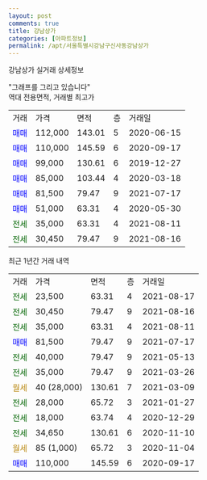```yaml
---
layout: post
comments: true
title: 강남상가
categories: [아파트정보]
permalink: /apt/서울특별시강남구신사동강남상가
---
```


강남상가 실거래 상세정보

<script type="text/javascript">
  google.charts.load('current', {'packages':['line', 'corechart']});
  google.charts.setOnLoadCallback(drawChart);

  function drawChart() {
    var data = new google.visualization.DataTable();
    data.addColumn('date', '거래일');
    data.addColumn('number', "매매");
    data.addColumn('number', "전세");
    data.addColumn('number', "전매");

    data.addRows([[new Date(Date.parse("2021-08-17")), null, 23500, null], [new Date(Date.parse("2021-08-16")), null, 30450, null], [new Date(Date.parse("2021-08-11")), null, 35000, null], [new Date(Date.parse("2021-07-17")), 81500, null, null], [new Date(Date.parse("2021-05-13")), null, 40000, null], [new Date(Date.parse("2021-03-26")), null, 35000, null], [new Date(Date.parse("2021-03-09")), null, null, null], [new Date(Date.parse("2021-01-27")), null, 28000, null], [new Date(Date.parse("2020-12-29")), null, 18000, null], [new Date(Date.parse("2020-11-10")), null, 34650, null], [new Date(Date.parse("2020-11-04")), null, null, null], [new Date(Date.parse("2020-09-17")), 110000, null, null]]);

    var options = {
      hAxis: {
        format: 'yyyy/MM/dd'
      },    
      lineWidth: 0,
      pointsVisible: true,    
      title: '최근 1년간 유형별 실거래가 분포',
      legend: { position: 'bottom' }
    };

    var formatter = new google.visualization.NumberFormat({pattern:'###,###'} );
    formatter.format(data, 1);
    formatter.format(data, 2);
    
    setTimeout(function() {
        var chart = new google.visualization.LineChart(document.getElementById('columnchart_material'));
        chart.draw(data, (options));
        document.getElementById('loading').style.display = 'none';
    }, 1000);
  }
</script>


<div id="loading" style="z-index:20; display: block; margin-left: 0px">"그래프를 그리고 있습니다"</div>
<div id="columnchart_material" style="width: 95%; margin-left: 0px; display: block"></div>
<!-- contents start -->
역대 전용면적, 거래별 최고가
<table class="sortable">
    <tr>
      <td>거래</td>
      <td>가격</td>
      <td>면적</td>
      <td>층</td>
      <td>거래일</td>
    </tr>
        <tr>
          <td><a style="color: blue">매매</a></td>
          <td>112,000</td>
          <td>143.01</td>
          <td>5</td>
          <td>2020-06-15</td>
        </tr>            <tr>
          <td><a style="color: blue">매매</a></td>
          <td>110,000</td>
          <td>145.59</td>
          <td>6</td>
          <td>2020-09-17</td>
        </tr>            <tr>
          <td><a style="color: blue">매매</a></td>
          <td>99,000</td>
          <td>130.61</td>
          <td>6</td>
          <td>2019-12-27</td>
        </tr>            <tr>
          <td><a style="color: blue">매매</a></td>
          <td>85,000</td>
          <td>103.44</td>
          <td>4</td>
          <td>2020-03-18</td>
        </tr>            <tr>
          <td><a style="color: blue">매매</a></td>
          <td>81,500</td>
          <td>79.47</td>
          <td>9</td>
          <td>2021-07-17</td>
        </tr>            <tr>
          <td><a style="color: blue">매매</a></td>
          <td>51,000</td>
          <td>63.31</td>
          <td>4</td>
          <td>2020-05-30</td>
        </tr>        
        <tr>
              <td><a style="color: darkgreen">전세</a></td>
              <td>35,000</td>
              <td>63.31</td>
              <td>4</td>
              <td>2021-08-11</td>
            </tr>            <tr>
              <td><a style="color: darkgreen">전세</a></td>
              <td>30,450</td>
              <td>79.47</td>
              <td>9</td>
              <td>2021-08-16</td>
            </tr>        
    
</table>

최근 1년간 거래 내역

<table class="sortable">
    <tr>
      <td>거래</td>
      <td>가격</td>
      <td>면적</td>
      <td>층</td>
      <td>거래일</td>
    </tr>
    <tr>
      <td><a style="color: darkgreen">전세</a></td>
      <td>23,500</td>
      <td>63.31</td>
      <td>4</td>
      <td>2021-08-17</td>
    </tr>          <tr>
      <td><a style="color: darkgreen">전세</a></td>
      <td>30,450</td>
      <td>79.47</td>
      <td>9</td>
      <td>2021-08-16</td>
    </tr>          <tr>
      <td><a style="color: darkgreen">전세</a></td>
      <td>35,000</td>
      <td>63.31</td>
      <td>4</td>
      <td>2021-08-11</td>
    </tr>          <tr>
      <td><a style="color: blue">매매</a></td>
      <td>81,500</td>
      <td>79.47</td>
      <td>9</td>
      <td>2021-07-17</td>
    </tr>          <tr>
      <td><a style="color: darkgreen">전세</a></td>
      <td>40,000</td>
      <td>79.47</td>
      <td>9</td>
      <td>2021-05-13</td>
    </tr>          <tr>
      <td><a style="color: darkgreen">전세</a></td>
      <td>35,000</td>
      <td>79.47</td>
      <td>9</td>
      <td>2021-03-26</td>
    </tr>          <tr>
      <td><a style="color: darkgoldenrod">월세</a></td>
      <td>40 (28,000)</td>
      <td>130.61</td>
      <td>7</td>
      <td>2021-03-09</td>
    </tr>          <tr>
      <td><a style="color: darkgreen">전세</a></td>
      <td>28,000</td>
      <td>65.72</td>
      <td>3</td>
      <td>2021-01-27</td>
    </tr>          <tr>
      <td><a style="color: darkgreen">전세</a></td>
      <td>18,000</td>
      <td>63.74</td>
      <td>4</td>
      <td>2020-12-29</td>
    </tr>          <tr>
      <td><a style="color: darkgreen">전세</a></td>
      <td>34,650</td>
      <td>130.61</td>
      <td>6</td>
      <td>2020-11-10</td>
    </tr>          <tr>
      <td><a style="color: darkgoldenrod">월세</a></td>
      <td>85 (1,000)</td>
      <td>65.72</td>
      <td>3</td>
      <td>2020-11-04</td>
    </tr>          <tr>
      <td><a style="color: blue">매매</a></td>
      <td>110,000</td>
      <td>145.59</td>
      <td>6</td>
      <td>2020-09-17</td>
    </tr>      </table>
<!-- contents end -->    

